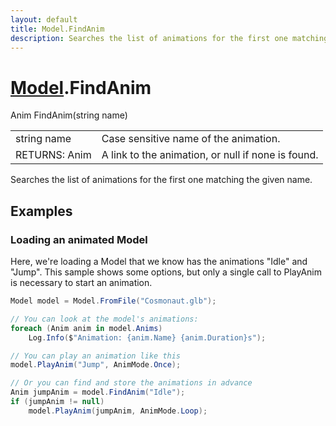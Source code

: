 ```yaml
---
layout: default
title: Model.FindAnim
description: Searches the list of animations for the first one matching the given name.
---
```

# [Model]({{site.url}}/Pages/Reference/Model.html).FindAnim

<div class='signature' markdown='1'>
Anim FindAnim(string name)
</div>

|  |  |
|--|--|
|string name|Case sensitive name of the animation.|
|RETURNS: Anim|A link to the animation, or null if none is found.|

Searches the list of animations for the first one matching
the given name.




## Examples

### Loading an animated Model
Here, we're loading a Model that we know has the animations "Idle"
and "Jump". This sample shows some options, but only a single call
to PlayAnim is necessary to start an animation.
```csharp
Model model = Model.FromFile("Cosmonaut.glb");

// You can look at the model's animations:
foreach (Anim anim in model.Anims)
	Log.Info($"Animation: {anim.Name} {anim.Duration}s");

// You can play an animation like this
model.PlayAnim("Jump", AnimMode.Once);

// Or you can find and store the animations in advance
Anim jumpAnim = model.FindAnim("Idle");
if (jumpAnim != null)
	model.PlayAnim(jumpAnim, AnimMode.Loop);
```

